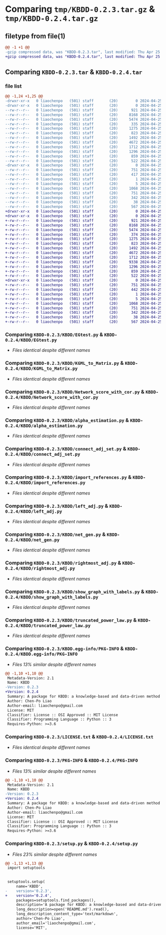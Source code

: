# Comparing `tmp/KBDD-0.2.3.tar.gz` & `tmp/KBDD-0.2.4.tar.gz`

## filetype from file(1)

```diff
@@ -1 +1 @@
-gzip compressed data, was "KBDD-0.2.3.tar", last modified: Thu Apr 25 18:29:36 2024, max compression
+gzip compressed data, was "KBDD-0.2.4.tar", last modified: Thu Apr 25 18:35:44 2024, max compression
```

## Comparing `KBDD-0.2.3.tar` & `KBDD-0.2.4.tar`

### file list

```diff
@@ -1,24 +1,25 @@
-drwxr-xr-x   0 liaochenpo   (501) staff       (20)        0 2024-04-25 18:29:36.444563 KBDD-0.2.3/
-drwxr-xr-x   0 liaochenpo   (501) staff       (20)        0 2024-04-25 18:29:36.443157 KBDD-0.2.3/KBDD/
--rw-r--r--   0 liaochenpo   (501) staff       (20)      921 2024-04-25 08:44:54.000000 KBDD-0.2.3/KBDD/EGtest.py
--rw-r--r--   0 liaochenpo   (501) staff       (20)     8168 2024-04-25 16:37:55.000000 KBDD-0.2.3/KBDD/KGML_to_Matrix.py
--rw-r--r--   0 liaochenpo   (501) staff       (20)     5474 2024-04-25 08:57:54.000000 KBDD-0.2.3/KBDD/Network_score_with_cor.py
--rw-r--r--   0 liaochenpo   (501) staff       (20)      335 2024-04-25 18:06:18.000000 KBDD-0.2.3/KBDD/__init__.py
--rw-r--r--   0 liaochenpo   (501) staff       (20)     1275 2024-04-25 18:12:10.000000 KBDD-0.2.3/KBDD/alpha_estimation.py
--rw-r--r--   0 liaochenpo   (501) staff       (20)      823 2024-04-25 08:49:49.000000 KBDD-0.2.3/KBDD/connect_adj_set.py
--rw-r--r--   0 liaochenpo   (501) staff       (20)     1492 2024-04-25 17:58:42.000000 KBDD-0.2.3/KBDD/import_references.py
--rw-r--r--   0 liaochenpo   (501) staff       (20)     4672 2024-04-25 08:48:06.000000 KBDD-0.2.3/KBDD/left_adj.py
--rw-r--r--   0 liaochenpo   (501) staff       (20)     1712 2024-04-25 08:57:38.000000 KBDD-0.2.3/KBDD/net_gen.py
--rw-r--r--   0 liaochenpo   (501) staff       (20)     1296 2024-04-25 08:46:18.000000 KBDD-0.2.3/KBDD/rightmost_adj.py
--rw-r--r--   0 liaochenpo   (501) staff       (20)      859 2024-04-25 08:52:05.000000 KBDD-0.2.3/KBDD/show_graph_with_labels.py
--rw-r--r--   0 liaochenpo   (501) staff       (20)      522 2024-04-25 08:59:54.000000 KBDD-0.2.3/KBDD/truncated_power_law.py
-drwxr-xr-x   0 liaochenpo   (501) staff       (20)        0 2024-04-25 18:29:36.444023 KBDD-0.2.3/KBDD.egg-info/
--rw-r--r--   0 liaochenpo   (501) staff       (20)      751 2024-04-25 18:29:36.000000 KBDD-0.2.3/KBDD.egg-info/PKG-INFO
--rw-r--r--   0 liaochenpo   (501) staff       (20)      417 2024-04-25 18:29:36.000000 KBDD-0.2.3/KBDD.egg-info/SOURCES.txt
--rw-r--r--   0 liaochenpo   (501) staff       (20)        1 2024-04-25 18:29:36.000000 KBDD-0.2.3/KBDD.egg-info/dependency_links.txt
--rw-r--r--   0 liaochenpo   (501) staff       (20)        5 2024-04-25 18:29:36.000000 KBDD-0.2.3/KBDD.egg-info/top_level.txt
--rw-r--r--   0 liaochenpo   (501) staff       (20)     1068 2024-04-25 09:12:48.000000 KBDD-0.2.3/LICENSE.txt
--rw-r--r--   0 liaochenpo   (501) staff       (20)      751 2024-04-25 18:29:36.444280 KBDD-0.2.3/PKG-INFO
--rw-r--r--   0 liaochenpo   (501) staff       (20)      342 2024-04-25 09:04:43.000000 KBDD-0.2.3/README.md
--rw-r--r--   0 liaochenpo   (501) staff       (20)       38 2024-04-25 18:29:36.444626 KBDD-0.2.3/setup.cfg
--rw-r--r--   0 liaochenpo   (501) staff       (20)      567 2024-04-25 18:29:32.000000 KBDD-0.2.3/setup.py
+drwxr-xr-x   0 liaochenpo   (501) staff       (20)        0 2024-04-25 18:35:44.891599 KBDD-0.2.4/
+drwxr-xr-x   0 liaochenpo   (501) staff       (20)        0 2024-04-25 18:35:44.890009 KBDD-0.2.4/KBDD/
+-rw-r--r--   0 liaochenpo   (501) staff       (20)      921 2024-04-25 08:44:54.000000 KBDD-0.2.4/KBDD/EGtest.py
+-rw-r--r--   0 liaochenpo   (501) staff       (20)     8168 2024-04-25 16:37:55.000000 KBDD-0.2.4/KBDD/KGML_to_Matrix.py
+-rw-r--r--   0 liaochenpo   (501) staff       (20)     5474 2024-04-25 08:57:54.000000 KBDD-0.2.4/KBDD/Network_score_with_cor.py
+-rw-r--r--   0 liaochenpo   (501) staff       (20)      374 2024-04-25 18:35:39.000000 KBDD-0.2.4/KBDD/__init__.py
+-rw-r--r--   0 liaochenpo   (501) staff       (20)     1275 2024-04-25 18:12:10.000000 KBDD-0.2.4/KBDD/alpha_estimation.py
+-rw-r--r--   0 liaochenpo   (501) staff       (20)      823 2024-04-25 08:49:49.000000 KBDD-0.2.4/KBDD/connect_adj_set.py
+-rw-r--r--   0 liaochenpo   (501) staff       (20)     1492 2024-04-25 17:58:42.000000 KBDD-0.2.4/KBDD/import_references.py
+-rw-r--r--   0 liaochenpo   (501) staff       (20)     4672 2024-04-25 08:48:06.000000 KBDD-0.2.4/KBDD/left_adj.py
+-rw-r--r--   0 liaochenpo   (501) staff       (20)     1712 2024-04-25 08:57:38.000000 KBDD-0.2.4/KBDD/net_gen.py
+-rw-r--r--   0 liaochenpo   (501) staff       (20)     9338 2024-04-25 18:34:51.000000 KBDD-0.2.4/KBDD/pns_construction.py
+-rw-r--r--   0 liaochenpo   (501) staff       (20)     1296 2024-04-25 08:46:18.000000 KBDD-0.2.4/KBDD/rightmost_adj.py
+-rw-r--r--   0 liaochenpo   (501) staff       (20)      859 2024-04-25 08:52:05.000000 KBDD-0.2.4/KBDD/show_graph_with_labels.py
+-rw-r--r--   0 liaochenpo   (501) staff       (20)      522 2024-04-25 08:59:54.000000 KBDD-0.2.4/KBDD/truncated_power_law.py
+drwxr-xr-x   0 liaochenpo   (501) staff       (20)        0 2024-04-25 18:35:44.890939 KBDD-0.2.4/KBDD.egg-info/
+-rw-r--r--   0 liaochenpo   (501) staff       (20)      751 2024-04-25 18:35:44.000000 KBDD-0.2.4/KBDD.egg-info/PKG-INFO
+-rw-r--r--   0 liaochenpo   (501) staff       (20)      442 2024-04-25 18:35:44.000000 KBDD-0.2.4/KBDD.egg-info/SOURCES.txt
+-rw-r--r--   0 liaochenpo   (501) staff       (20)        1 2024-04-25 18:35:44.000000 KBDD-0.2.4/KBDD.egg-info/dependency_links.txt
+-rw-r--r--   0 liaochenpo   (501) staff       (20)        5 2024-04-25 18:35:44.000000 KBDD-0.2.4/KBDD.egg-info/top_level.txt
+-rw-r--r--   0 liaochenpo   (501) staff       (20)     1068 2024-04-25 09:12:48.000000 KBDD-0.2.4/LICENSE.txt
+-rw-r--r--   0 liaochenpo   (501) staff       (20)      751 2024-04-25 18:35:44.891279 KBDD-0.2.4/PKG-INFO
+-rw-r--r--   0 liaochenpo   (501) staff       (20)      342 2024-04-25 09:04:43.000000 KBDD-0.2.4/README.md
+-rw-r--r--   0 liaochenpo   (501) staff       (20)       38 2024-04-25 18:35:44.891678 KBDD-0.2.4/setup.cfg
+-rw-r--r--   0 liaochenpo   (501) staff       (20)      567 2024-04-25 18:35:43.000000 KBDD-0.2.4/setup.py
```

### Comparing `KBDD-0.2.3/KBDD/EGtest.py` & `KBDD-0.2.4/KBDD/EGtest.py`

 * *Files identical despite different names*

### Comparing `KBDD-0.2.3/KBDD/KGML_to_Matrix.py` & `KBDD-0.2.4/KBDD/KGML_to_Matrix.py`

 * *Files identical despite different names*

### Comparing `KBDD-0.2.3/KBDD/Network_score_with_cor.py` & `KBDD-0.2.4/KBDD/Network_score_with_cor.py`

 * *Files identical despite different names*

### Comparing `KBDD-0.2.3/KBDD/alpha_estimation.py` & `KBDD-0.2.4/KBDD/alpha_estimation.py`

 * *Files identical despite different names*

### Comparing `KBDD-0.2.3/KBDD/connect_adj_set.py` & `KBDD-0.2.4/KBDD/connect_adj_set.py`

 * *Files identical despite different names*

### Comparing `KBDD-0.2.3/KBDD/import_references.py` & `KBDD-0.2.4/KBDD/import_references.py`

 * *Files identical despite different names*

### Comparing `KBDD-0.2.3/KBDD/left_adj.py` & `KBDD-0.2.4/KBDD/left_adj.py`

 * *Files identical despite different names*

### Comparing `KBDD-0.2.3/KBDD/net_gen.py` & `KBDD-0.2.4/KBDD/net_gen.py`

 * *Files identical despite different names*

### Comparing `KBDD-0.2.3/KBDD/rightmost_adj.py` & `KBDD-0.2.4/KBDD/rightmost_adj.py`

 * *Files identical despite different names*

### Comparing `KBDD-0.2.3/KBDD/show_graph_with_labels.py` & `KBDD-0.2.4/KBDD/show_graph_with_labels.py`

 * *Files identical despite different names*

### Comparing `KBDD-0.2.3/KBDD/truncated_power_law.py` & `KBDD-0.2.4/KBDD/truncated_power_law.py`

 * *Files identical despite different names*

### Comparing `KBDD-0.2.3/KBDD.egg-info/PKG-INFO` & `KBDD-0.2.4/KBDD.egg-info/PKG-INFO`

 * *Files 13% similar despite different names*

```diff
@@ -1,10 +1,10 @@
 Metadata-Version: 2.1
 Name: KBDD
-Version: 0.2.3
+Version: 0.2.4
 Summary: A package for KBDD: a knowledge-based and data-driven method for genetic network construction
 Author: Chen-Po Liao
 Author-email: liaochenpo@gmail.com
 License: MIT
 Classifier: License :: OSI Approved :: MIT License
 Classifier: Programming Language :: Python :: 3
 Requires-Python: >=3.6
```

### Comparing `KBDD-0.2.3/LICENSE.txt` & `KBDD-0.2.4/LICENSE.txt`

 * *Files identical despite different names*

### Comparing `KBDD-0.2.3/PKG-INFO` & `KBDD-0.2.4/PKG-INFO`

 * *Files 13% similar despite different names*

```diff
@@ -1,10 +1,10 @@
 Metadata-Version: 2.1
 Name: KBDD
-Version: 0.2.3
+Version: 0.2.4
 Summary: A package for KBDD: a knowledge-based and data-driven method for genetic network construction
 Author: Chen-Po Liao
 Author-email: liaochenpo@gmail.com
 License: MIT
 Classifier: License :: OSI Approved :: MIT License
 Classifier: Programming Language :: Python :: 3
 Requires-Python: >=3.6
```

### Comparing `KBDD-0.2.3/setup.py` & `KBDD-0.2.4/setup.py`

 * *Files 23% similar despite different names*

```diff
@@ -1,13 +1,13 @@
 import setuptools
 
 
 setuptools.setup(
     name='KBDD',
-    version='0.2.3',
+    version='0.2.4',
     packages=setuptools.find_packages(),
     description='A package for KBDD: a knowledge-based and data-driven method for genetic network construction',
     long_description=open('README.md').read(),
     long_description_content_type='text/markdown',
     author='Chen-Po Liao',
     author_email='liaochenpo@gmail.com',
     license='MIT',
```

